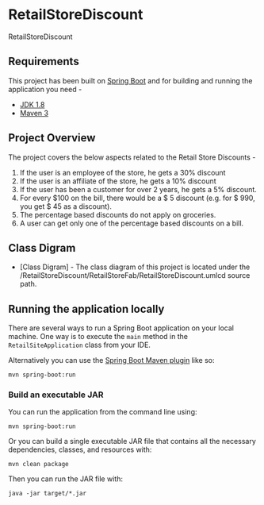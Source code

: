 # RetailStoreDiscount
RetailStoreDiscount

## Requirements

This project has been built on [Spring Boot](https://spring.io/) and for building and running the application you need -

- [JDK 1.8](http://www.oracle.com/technetwork/java/javase/downloads/jdk8-downloads-2133151.html)
- [Maven 3](https://maven.apache.org)

## Project Overview

The project covers the below aspects related to the Retail Store Discounts -

1. If the user is an employee of the store, he gets a 30% discount
2. If the user is an affiliate of the store, he gets a 10% discount
3. If the user has been a customer for over 2 years, he gets a 5% discount.
4. For every $100 on the bill, there would be a $ 5 discount (e.g. for $ 990, you get $ 45
as a discount).
5. The percentage based discounts do not apply on groceries.
6. A user can get only one of the percentage based discounts on a bill.

## Class Digram

- [Class Digram] - The class diagram of this project is located under the /RetailStoreDiscount/RetailStoreFab/RetailStoreDiscount.umlcd source path.

## Running the application locally

There are several ways to run a Spring Boot application on your local machine. One way is to execute the `main` method in the `RetailSiteApplication` class from your IDE.

Alternatively you can use the [Spring Boot Maven plugin](https://docs.spring.io/spring-boot/docs/current/reference/html/build-tool-plugins-maven-plugin.html) like so:

```shell
mvn spring-boot:run
```

### Build an executable JAR
You can run the application from the command line using:
```
mvn spring-boot:run
```
Or you can build a single executable JAR file that contains all the necessary dependencies, classes, and resources with:
```
mvn clean package
```
Then you can run the JAR file with:
```
java -jar target/*.jar

